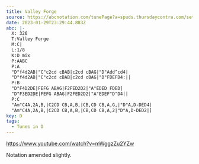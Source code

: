 ```yaml
---
title: Valley Forge
source: https://abcnotation.com/tunePage?a=spuds.thursdaycontra.com/sets/archive/2015-09-03SPUDsCompact/0007
date: 2023-01-29T23:29:44.883Z
abc: |-
  X: 326
  T:Valley Forge
  M:C|
  L:1/8
  K:D mix
  P:AABC
  P:A
  "D"f4d2AB|"C"c2cd cBAB|c2cd cBAG|"D"Add^cd4|
  "D"f4d2AB|"C"c2cd cBAB|c2cd cBAG|"D"FDEFD4:||
  P:B
  "D"F4D2DE|FEFG ABAG|F2FED2D2|"A"EDED FDED|
  "D"F3ED2DE|FEFG ABAG|F2FED2D2|"A"EDEF"D"D4||
  P:C
  "Am"C4A,2A,B,|C2CD CB,A,B,|CB,CD CB,A,G,|"D"A,D-DED4|
  "Am"C4A,2A,B,|C2CD CB,A,B,|CB,CD CB,A,2|"D"A,D-DED2|]
key: D
tags:
  - Tunes in D
---
```

https://www.youtube.com/watch?v=mWggzZu2YZw

Notation amended slightly.